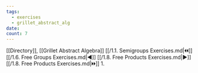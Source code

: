```yaml
---
tags:
  - exercises
  - grillet_abstract_alg
date:
count: 7
---
```

[[Directory]], [[Grillet Abstract Algebra]]
[[/1.1. Semigroups Exercises.md|🞀🞀]] [[/1.6. Free Groups Exercises.md|◀]] [[/1.8. Free Products Exercises.md|▶]] [[/1.8. Free Products Exercises.md|🞂🞂]]
1. 